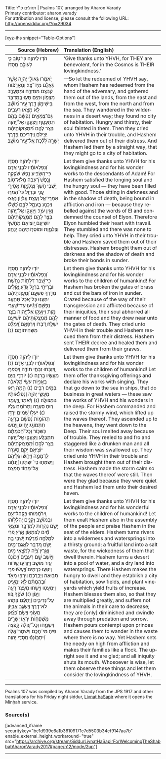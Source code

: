 <html>
<head></head>
<body>
Title: תהלים ק״ז | Psalms 107, arranged by Aharon Varady<br />
Primary contributor: aharon.varady<br />
For attribution and license, please consult the following URL: <a href="http://opensiddur.org/?p=29034">http://opensiddur.org/?p=29034</a>
<p />
<hr />

[xyz-ihs snippet="Table-Options"]<table style="margin-left: auto; margin-right: auto;" class="draggable">
<thead><tr><th id="x" style="text-align: right;">Source (Hebrew)</th><th style="text-align: left;">Translation (English)</th></tr></thead>
<tbody>
<tr><td style="vertical-align:top;">
<div class="liturgy" lang="he">
הֹד֣וּ לַיהוָ֣ה כִּי־ט֑וֹב 
כִּ֖י לְעוֹלָ֣ם חַסְדּֽוֹ׃
</span></div></td>
 
<td style="vertical-align:top;">
<div class="english" lang="en">
‘Give thanks unto YHVH, for THEY are benevolent, 
for in the Cosmos is THEIR lovingkindness.’ 
</div></td></tr>


<tr><td style="vertical-align:top;">
<div class="liturgy" lang="he">
יֹ֭אמְרוּ גְּאוּלֵ֣י יְהוָ֑ה אֲשֶׁ֥ר גְּ֝אָלָ֗ם מִיַּד־צָֽר׃ וּֽמֵאֲרָצ֗וֹת קִ֫בְּצָ֥ם מִמִּזְרָ֥ח וּמִֽמַּעֲרָ֑ב מִצָּפ֥וֹן וּמִיָּֽם׃ תָּע֣וּ בַ֭מִּדְבָּר בִּישִׁימ֣וֹן דָּ֑רֶךְ עִ֥יר מ֝וֹשָׁ֗ב לֹ֣א מָצָֽאוּ׃ רְעֵבִ֥ים גַּם־צְמֵאִ֑ים נַ֝פְשָׁ֗ם בָּהֶ֥ם תִּתְעַטָּֽף׃ וַיִּצְעֲק֣וּ אֶל־יְ֭הוָה בַּצַּ֣ר לָהֶ֑ם מִ֝מְּצֽוּקוֹתֵיהֶ֗ם יַצִּילֵֽם׃ וַ֭יַּֽדְרִיכֵם בְּדֶ֣רֶךְ יְשָׁרָ֑ה לָ֝לֶ֗כֶת אֶל־עִ֥יר מוֹשָֽׁב׃ 
</span></div></td>
 
<td style="vertical-align:top;">
<div class="english" lang="en">
—So let the redeemed of YHVH say, whom Hashem has redeemed from the hand of the adversary, and gathered them out of the lands, from the east and from the west, from the north and from the sea. They wandered in the wilderness in a desert way; they found no city of habitation. Hungry and thirsty, their soul fainted in them. Then they cried unto YHVH in their trouble, and Hashem delivered them out of their distress. And Hashem led them by a straight way, that they might go to a city of habitation. 
</div></td></tr>


<tr><td style="vertical-align:top;">
<div class="liturgy" lang="he">
יוֹד֣וּ לַיהוָ֣ה חַסְדּ֑וֹ וְ֝נִפְלְאוֹתָ֗יו לִבְנֵ֥י אָדָֽם׃ כִּי־הִ֭שְׂבִּיעַ נֶ֣פֶשׁ שֹׁקֵקָ֑ה וְנֶ֥פֶשׁ רְ֝עֵבָה מִלֵּא־טֽוֹב׃ יֹ֭שְׁבֵי חֹ֣שֶׁךְ וְצַלְמָ֑וֶת אֲסִירֵ֖י עֳנִ֣י וּבַרְזֶֽל׃ כִּֽי־הִמְר֥וּ אִמְרֵי־אֵ֑ל וַעֲצַ֖ת עֶלְי֣וֹן נָאָֽצוּ׃ וַיַּכְנַ֣ע בֶּעָמָ֣ל לִבָּ֑ם כָּ֝שְׁל֗וּ וְאֵ֣ין עֹזֵֽר׃ וַיִּזְעֲק֣וּ אֶל־יְ֭הוָה בַּצַּ֣ר לָהֶ֑ם מִ֝מְּצֻֽקוֹתֵיהֶ֗ם יוֹשִׁיעֵֽם׃ יֽ֭וֹצִיאֵם מֵחֹ֣שֶׁךְ וְצַלְמָ֑וֶת וּמוֹסְר֖וֹתֵיהֶ֣ם יְנַתֵּֽק׃ 
</span></div></td>
 
<td style="vertical-align:top;">
<div class="english" lang="en">
Let them give thanks unto YHVH for his lovingkindness and for his wonder works to the descendants of Adam! For Hashem satisfied the longing soul and the hungry soul — they have been filled with good. Those sitting in darkness and in the shadow of death, being bound in affliction and iron — because they rebelled against the words of El and condemned the counsel of Elyon. Therefore Elyon humbled their heart with travail. They stumbled and there was none to help. They cried unto YHVH in their trouble and Hashem saved them out of their distresses. Hashem brought them out of darkness and the shadow of death and broke their bonds in sunder. 
</div></td></tr>


<tr><td style="vertical-align:top;">
<div class="liturgy" lang="he">
יוֹד֣וּ לַיהוָ֣ה חַסְדּ֑וֹ וְ֝נִפְלְאוֹתָ֗יו לִבְנֵ֥י אָדָֽם׃ כִּֽי־שִׁ֭בַּר דַּלְת֣וֹת נְחֹ֑שֶׁת וּבְרִיחֵ֖י בַרְזֶ֣ל גִּדֵּֽעַ׃ אֱ֭וִלִים מִדֶּ֣רֶךְ פִּשְׁעָ֑ם וּֽ֝מֵעֲוֺֽנֹתֵיהֶ֗ם יִתְעַנּֽוּ׃ כׇּל־אֹ֭כֶל תְּתַעֵ֣ב נַפְשָׁ֑ם וַ֝יַּגִּ֗יעוּ עַד־שַׁ֥עֲרֵי מָֽוֶת׃ וַיִּזְעֲק֣וּ אֶל־יְ֭הוָה בַּצַּ֣ר לָהֶ֑ם מִ֝מְּצֻֽקוֹתֵיהֶ֗ם יוֹשִׁיעֵֽם׃ יִשְׁלַ֣ח דְּ֭בָרוֹ וְיִרְפָּאֵ֑ם וִֽ֝ימַלֵּ֗ט מִשְּׁחִיתוֹתָֽם׃ (׆) 
</span></div></td>
 
<td style="vertical-align:top;">
<div class="english" lang="en">
Let them give thanks unto YHVH for his lovingkindness and for his wonder works to the children of humankind! For Hashem has broken the gates of brass and cut the bars of iron in sunder. Crazed because of the way of their transgression and afflicted because of their iniquities, their soul abhorred all manner of food and they drew near unto the gates of death. They cried unto YHVH in their trouble and Hashem rescued them from their distress. Hashem sent THEIR decree and healed them and delivered them from their graves. 
</div></td></tr>


<tr><td style="vertical-align:top;">
<div class="liturgy" lang="he">
יוֹד֣וּ לַיהוָ֣ה חַסְדּ֑וֹ וְ֝נִפְלְאוֹתָ֗יו לִבְנֵ֥י אָדָֽם׃ (׆) וְ֭יִזְבְּחוּ זִבְחֵ֣י תוֹדָ֑ה וִֽיסַפְּר֖וּ מַעֲשָׂ֣יו בְּרִנָּֽה׃ (׆) יוֹרְדֵ֣י הַ֭יָּם בָּאֳנִיּ֑וֹת עֹשֵׂ֥י מְ֝לָאכָ֗ה בְּמַ֣יִם רַבִּֽים׃ (׆) הֵ֣מָּה רָ֭אוּ מַעֲשֵׂ֣י יְהוָ֑ה וְ֝נִפְלְאוֹתָ֗יו בִּמְצוּלָֽה׃ (׆) וַיֹּ֗אמֶר וַֽ֭יַּעֲמֵד ר֣וּחַ סְעָרָ֑ה וַתְּרוֹמֵ֥ם גַּלָּֽיו׃ (׆) יַעֲל֣וּ שָׁ֭מַיִם יֵרְד֣וּ תְהוֹמ֑וֹת נַ֝פְשָׁ֗ם בְּרָעָ֥ה תִתְמוֹגָֽג׃ יָח֣וֹגּוּ וְ֭יָנוּעוּ כַּשִּׁכּ֑וֹר וְכׇל־חָ֝כְמָתָ֗ם תִּתְבַּלָּֽע׃ וַיִּצְעֲק֣וּ אֶל־יְ֭הוָה בַּצַּ֣ר לָהֶ֑ם וּֽ֝מִמְּצֽוּקֹתֵיהֶ֗ם יוֹצִיאֵֽם׃ יָקֵ֣ם סְ֭עָרָה לִדְמָמָ֑ה וַ֝יֶּחֱשׁ֗וּ גַּלֵּיהֶֽם׃ וַיִּשְׂמְח֥וּ כִֽי־יִשְׁתֹּ֑קוּ וַ֝יַּנְחֵ֗ם אֶל־מְח֥וֹז חֶפְצָֽם׃ 
</span></div></td>
 
<td style="vertical-align:top;">
<div class="english" lang="en">
Let them give thanks unto YHVH for his lovingkindness and for his wonder works to the children of humankind! Let them offer thanksgiving offerings and declare his works with singing. They that go down to the sea in ships, that do business in great waters — these saw the works of YHVH and his wonders in the deep. For Hashem commanded and raised the stormy wind, which lifted up the waves thereof. They ascended up to the heavens, they went down to the Deep. Their soul melted away because of trouble. They reeled to and fro and staggered like a drunken man and all their wisdom was swallowed up. They cried unto YHVH in their trouble and Hashem brought them out of their distress. Hashem made the storm calm so that the waves thereof were still. Then were they glad because they were quiet and Hashem led them unto their desired haven. 
</div></td></tr>


<tr><td style="vertical-align:top;">
<div class="liturgy" lang="he">
יוֹד֣וּ לַיהוָ֣ה חַסְדּ֑וֹ וְ֝נִפְלְאוֹתָ֗יו לִבְנֵ֥י אָדָֽם׃ וִֽ֭ירֹמְמוּהוּ בִּקְהַל־עָ֑ם וּבְמוֹשַׁ֖ב זְקֵנִ֣ים יְהַלְלֽוּהוּ׃ יָשֵׂ֣ם נְהָר֣וֹת לְמִדְבָּ֑ר וּמֹצָ֥אֵי מַ֝֗יִם לְצִמָּאֽוֹן׃ אֶ֣רֶץ פְּ֭רִי לִמְלֵחָ֑ה מֵ֝רָעַ֗ת יֹ֣שְׁבֵי בָֽהּ׃ יָשֵׂ֣ם מִ֭דְבָּר לַֽאֲגַם־מַ֑יִם וְאֶ֥רֶץ צִ֝יָּ֗ה לְמֹצָ֥אֵי מָֽיִם׃ וַיּ֣וֹשֶׁב שָׁ֣ם רְעֵבִ֑ים וַ֝יְכוֹנְנ֗וּ עִ֣יר מוֹשָֽׁב׃ וַיִּזְרְע֣וּ שָׂ֭דוֹת וַיִּטְּע֣וּ כְרָמִ֑ים וַ֝יַּעֲשׂ֗וּ פְּרִ֣י תְבֽוּאָה׃ וַיְבָרֲכֵ֣ם וַיִּרְבּ֣וּ מְאֹ֑ד וּ֝בְהֶמְתָּ֗ם לֹ֣א יַמְעִֽיט׃ וַיִּמְעֲט֥וּ וַיָּשֹׁ֑חוּ מֵעֹ֖צֶר רָעָ֣ה וְיָגֽוֹן׃ (׆) שֹׁפֵ֣ךְ בּ֭וּז עַל־נְדִיבִ֑ים וַ֝יַּתְעֵ֗ם בְּתֹ֣הוּ לֹא־דָֽרֶךְ׃ וַיְשַׂגֵּ֣ב אֶבְי֣וֹן מֵע֑וֹנִי וַיָּ֥שֶׂם כַּ֝צֹּ֗אן מִשְׁפָּחֽוֹת׃ יִרְא֣וּ יְשָׁרִ֣ים וְיִשְׂמָ֑חוּ וְכׇל־עַ֝וְלָ֗ה קָ֣פְצָה פִּֽיהָ׃ מִי־חָכָ֥ם וְיִשְׁמָר־אֵ֑לֶּה וְ֝יִתְבּֽוֹנְנ֗וּ חַֽסְדֵ֥י יְהוָֽה׃ 
</span></div></td>
 
<td style="vertical-align:top;">
<div class="english" lang="en">
Let them give thanks unto YHVH for his lovingkindness and for his wonderful works to the children of humankind! Let them exalt Hashem also in the assembly of the people and praise Hashem in the seat of the elders. Hashem turns rivers into a wilderness and watersprings into a thirsty ground; a fruitful land into a salt waste, for the wickedness of them that dwell therein. Hashem turns a desert into a pool of water, and a dry land into watersprings. There Hashem makes the hungry to dwell and they establish a city of habitation, sow fields, and plant vineyards which yield fruits of increase. Hashem blesses them also, so that they are multiplied greatly, and suffers not the animals in their care to decrease; they are [only] diminished and dwindle away through predation and sorrow. Hashem pours contempt upon princes and causes them to wander in the waste where there is no way. Yet Hashem sets the needy on high from affliction and makes their families like a flock. The upright see it and are glad; and all iniquity shuts its mouth. Whosoever is wise, let them observe these things and let them consider the lovingkindness of YHVH. 
</div></td></tr>
</tbody></table>

<hr />

Psalms 107  was compiled by Aharon Varady from the JPS 1917 and other translations for his Friday night siddur, <a href="https://opensiddur.org/compilations/siddurim/shabbat-siddur/siddur-livnat-hasapir-lkabbalat-shabbat-friday-night-siddur/">Livnat haSapir</a> where it opens the Minḥah service.

<h3>Source(s)</h3>

[advanced_iframe securitykey="be1d939e6a1b36109171c7d5503b34cf9147aa7b" enable_external_height_workaround="true" src="https://archive.org/stream/SiddurLivnatHaSapirForWelcomingTheShabbatAharonVarady2017#page/n12/mode/2up"]

<hr />

&nbsp;
</body>
</html>